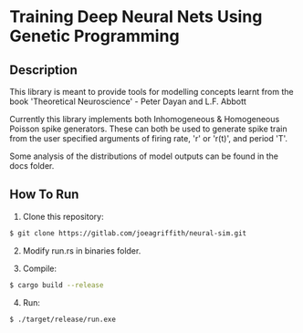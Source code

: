 # Training Deep Neural Nets Using Genetic Programming

## Description
This library is meant to provide tools for modelling concepts learnt from the book 'Theoretical Neuroscience' - Peter Dayan and L.F. Abbott

Currently this library implements both Inhomogeneous & Homogeneous Poisson spike generators.
These can both be used to generate spike train from the user specified arguments of firing rate, 'r' or 'r(t)', and period 'T'.

Some analysis of the distributions of model outputs can be found in the docs folder.

## How To Run
1. Clone this repository:
```sh
$ git clone https://gitlab.com/joeagriffith/neural-sim.git
```

2. Modify run.rs in binaries folder.

3. Compile:
```sh
$ cargo build --release
```

4. Run:
```sh
$ ./target/release/run.exe
```